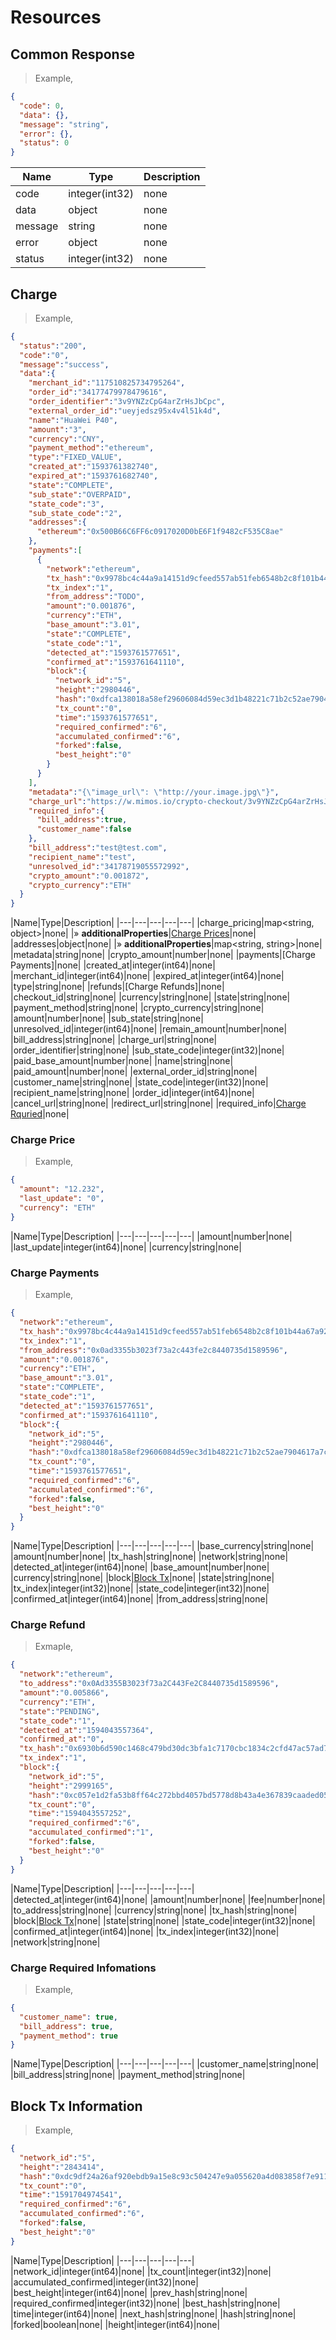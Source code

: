 # Resources

## Common Response

> Example,

```json
{
  "code": 0,
  "data": {},
  "message": "string",
  "error": {},
  "status": 0
}

```

|Name|Type|Description|
|---|---|---|
|code|integer(int32)|none|
|data|object|none|
|message|string|none|
|error|object|none|
|status|integer(int32)|none|


## Charge<a name="schema_charge_order"></a>

> Example,

```json
{
  "status":"200",
  "code":"0",
  "message":"success",
  "data":{
    "merchant_id":"117510825734795264",
    "order_id":"34177479978479616",
    "order_identifier":"3v9YNZzCpG4arZrHsJbCpc",
    "external_order_id":"ueyjedsz95x4v4l51k4d",
    "name":"HuaWei P40",
    "amount":"3",
    "currency":"CNY",
    "payment_method":"ethereum",
    "type":"FIXED_VALUE",
    "created_at":"1593761382740",
    "expired_at":"1593761682740",
    "state":"COMPLETE",
    "sub_state":"OVERPAID",
    "state_code":"3",
    "sub_state_code":"2",
    "addresses":{
      "ethereum":"0x500B66C6FF6c0917020D0bE6F1f9482cF535C8ae"
    },
    "payments":[
      {
        "network":"ethereum",
        "tx_hash":"0x9978bc4c44a9a14151d9cfeed557ab51feb6548b2c8f101b44a67a92091f1df7",
        "tx_index":"1",
        "from_address":"TODO",
        "amount":"0.001876",
        "currency":"ETH",
        "base_amount":"3.01",
        "state":"COMPLETE",
        "state_code":"1",
        "detected_at":"1593761577651",
        "confirmed_at":"1593761641110",
        "block":{
          "network_id":"5",
          "height":"2980446",
          "hash":"0xdfca138018a58ef29606084d59ec3d1b48221c71b2c52ae7904617a7c3a77b0b",
          "tx_count":"0",
          "time":"1593761577651",
          "required_confirmed":"6",
          "accumulated_confirmed":"6",
          "forked":false,
          "best_height":"0"
        }
      }
    ],
    "metadata":"{\"image_url\": \"http://your.image.jpg\"}",
    "charge_url":"https://w.mimos.io/crypto-checkout/3v9YNZzCpG4arZrHsJbCpc",
    "required_info":{
      "bill_address":true,
      "customer_name":false
    },
    "bill_address":"test@test.com",
    "recipient_name":"test",
    "unresolved_id":"34178719055572992",
    "crypto_amount":"0.001872",
    "crypto_currency":"ETH"
  }
}
```

|Name|Type|Description|
|---|---|---|---|---|
|charge_pricing|map<string, object>|none|
|» **additionalProperties**|[Charge Prices](#schema_charge_order_price)|none|
|addresses|object|none|
|» **additionalProperties**|map<string, string>|none|
|metadata|string|none|
|crypto_amount|number|none|
|payments|[Charge Payments[](#schema_charge_order_payment)]|none|
|created_at|integer(int64)|none|
|merchant_id|integer(int64)|none|
|expired_at|integer(int64)|none|
|type|string|none|
|refunds|[Charge Refunds[](#schema_charge_order_refund)]|none|
|checkout_id|string|none|
|currency|string|none|
|state|string|none|
|payment_method|string|none|
|crypto_currency|string|none|
|amount|number|none|
|sub_state|string|none|
|unresolved_id|integer(int64)|none|
|remain_amount|number|none|
|bill_address|string|none|
|charge_url|string|none|
|order_identifier|string|none|
|sub_state_code|integer(int32)|none|
|paid_base_amount|number|none|
|name|string|none|
|paid_amount|number|none|
|external_order_id|string|none|
|customer_name|string|none|
|state_code|integer(int32)|none|
|recipient_name|string|none|
|order_id|integer(int64)|none|
|cancel_url|string|none|
|redirect_url|string|none|
|required_info|[Charge Rquried](#schema_charge_order_required)|none|

### Charge Price<a name="schema_charge_order_price"></a>

> Example,

```json
{
  "amount": "12.232",
  "last_update": "0",
  "currency": "ETH"
}

```

|Name|Type|Description|
|---|---|---|---|---|
|amount|number|none|
|last_update|integer(int64)|none|
|currency|string|none|


### Charge Payments<a name="schema_charge_order_payment"></a>


> Example,

```json
{
  "network":"ethereum",
  "tx_hash":"0x9978bc4c44a9a14151d9cfeed557ab51feb6548b2c8f101b44a67a92091f1df7",
  "tx_index":"1",
  "from_address":"0x0ad3355b3023f73a2c443fe2c8440735d1589596",
  "amount":"0.001876",
  "currency":"ETH",
  "base_amount":"3.01",
  "state":"COMPLETE",
  "state_code":"1",
  "detected_at":"1593761577651",
  "confirmed_at":"1593761641110",
  "block":{
    "network_id":"5",
    "height":"2980446",
    "hash":"0xdfca138018a58ef29606084d59ec3d1b48221c71b2c52ae7904617a7c3a77b0b",
    "tx_count":"0",
    "time":"1593761577651",
    "required_confirmed":"6",
    "accumulated_confirmed":"6",
    "forked":false,
    "best_height":"0"
  }
}

```

|Name|Type|Description|
|---|---|---|---|---|
|base_currency|string|none|
|amount|number|none|
|tx_hash|string|none|
|network|string|none|
|detected_at|integer(int64)|none|
|base_amount|number|none|
|currency|string|none|
|block|[Block Tx](#schema_charge_order_tx_block)|none|
|state|string|none|
|tx_index|integer(int32)|none|
|state_code|integer(int32)|none|
|confirmed_at|integer(int64)|none|
|from_address|string|none|

### Charge Refund<a name="schema_charge_order_refund"></a>

> Exmaple,

```json
{
  "network":"ethereum",
  "to_address":"0x0Ad3355B3023f73a2C443Fe2C8440735d1589596",
  "amount":"0.005866",
  "currency":"ETH",
  "state":"PENDING",
  "state_code":"1",
  "detected_at":"1594043557364",
  "confirmed_at":"0",
  "tx_hash":"0x6930b6d590c1468c479bd30dc3bfa1c7170cbc1834c2cfd47ac57ad7aaf82cf1",
  "tx_index":"1",
  "block":{
    "network_id":"5",
    "height":"2999165",
    "hash":"0xc057e1d2fa53b8ff64c272bbd4057bd5778d8b43a4e367839caaded051ddadae",
    "tx_count":"0",
    "time":"1594043557252",
    "required_confirmed":"6",
    "accumulated_confirmed":"1",
    "forked":false,
    "best_height":"0"
  }
}
```

|Name|Type|Description|
|---|---|---|---|---|
|detected_at|integer(int64)|none|
|amount|number|none|
|fee|number|none|
|to_address|string|none|
|currency|string|none|
|tx_hash|string|none|
|block|[Block Tx](#schema_charge_order_tx_block)|none|
|state|string|none|
|state_code|integer(int32)|none|
|confirmed_at|integer(int64)|none|
|tx_index|integer(int32)|none|
|network|string|none|

### Charge Required Infomations<a name="schema_charge_order_required"></a>

> Example,

```json
{
  "customer_name": true,
  "bill_address": true,
  "payment_method": true
}

```

|Name|Type|Description|
|---|---|---|---|---|
|customer_name|string|none|
|bill_address|string|none|
|payment_method|string|none|


## Block Tx Information<a name="schema_charge_order_tx_block"></a>

> Example,

```json
{
  "network_id":"5",
  "height":"2843414",
  "hash":"0xdc9df24a26af920ebdb9a15e8c93c504247e9a055620a4d083858f7e91120a9a",
  "tx_count":"0",
  "time":"1591704974541",
  "required_confirmed":"6",
  "accumulated_confirmed":"6",
  "forked":false,
  "best_height":"0"
}
```

|Name|Type|Description|
|---|---|---|---|---|
|network_id|integer(int64)|none|
|tx_count|integer(int32)|none|
|accumulated_confirmed|integer(int32)|none|
|best_height|integer(int64)|none|
|prev_hash|string|none|
|required_confirmed|integer(int32)|none|
|best_hash|string|none|
|time|integer(int64)|none|
|next_hash|string|none|
|hash|string|none|
|forked|boolean|none|
|height|integer(int64)|none|

